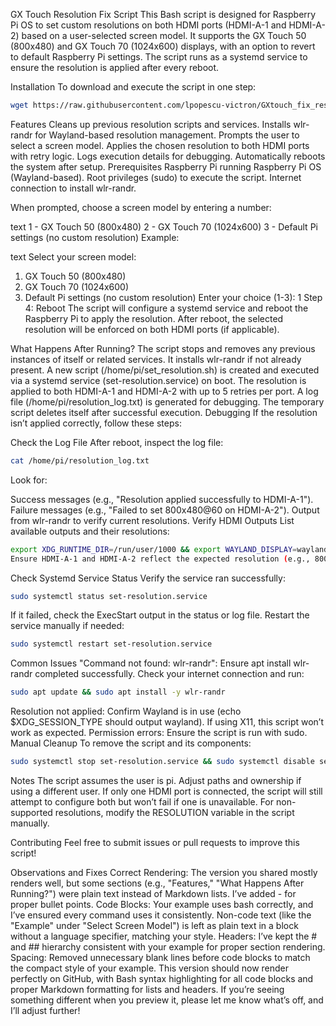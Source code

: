 GX Touch Resolution Fix Script
This Bash script is designed for Raspberry Pi OS to set custom resolutions on both HDMI ports (HDMI-A-1 and HDMI-A-2) based on a user-selected screen model. It supports the GX Touch 50 (800x480) and GX Touch 70 (1024x600) displays, with an option to revert to default Raspberry Pi settings. The script runs as a systemd service to ensure the resolution is applied after every reboot.

Installation
To download and execute the script in one step:

```bash
wget https://raw.githubusercontent.com/lpopescu-victron/GXtouch_fix_resolution/main/set_resolution.sh && chmod +x set_resolution.sh && sudo ./set_resolution.sh
```

Features
Cleans up previous resolution scripts and services.
Installs wlr-randr for Wayland-based resolution management.
Prompts the user to select a screen model.
Applies the chosen resolution to both HDMI ports with retry logic.
Logs execution details for debugging.
Automatically reboots the system after setup.
Prerequisites
Raspberry Pi running Raspberry Pi OS (Wayland-based).
Root privileges (sudo) to execute the script.
Internet connection to install wlr-randr.

When prompted, choose a screen model by entering a number:

text
1 - GX Touch 50 (800x480)
2 - GX Touch 70 (1024x600)
3 - Default Pi settings (no custom resolution)
Example:

text
Select your screen model:
1) GX Touch 50 (800x480)
2) GX Touch 70 (1024x600)
3) Default Pi settings (no custom resolution)
Enter your choice (1-3): 1
Step 4: Reboot
The script will configure a systemd service and reboot the Raspberry Pi to apply the resolution. After reboot, the selected resolution will be enforced on both HDMI ports (if applicable).

What Happens After Running?
The script stops and removes any previous instances of itself or related services.
It installs wlr-randr if not already present.
A new script (/home/pi/set_resolution.sh) is created and executed via a systemd service (set-resolution.service) on boot.
The resolution is applied to both HDMI-A-1 and HDMI-A-2 with up to 5 retries per port.
A log file (/home/pi/resolution_log.txt) is generated for debugging.
The temporary script deletes itself after successful execution.
Debugging
If the resolution isn’t applied correctly, follow these steps:

Check the Log File
After reboot, inspect the log file:

```bash
cat /home/pi/resolution_log.txt
```

Look for:

Success messages (e.g., "Resolution applied successfully to HDMI-A-1").
Failure messages (e.g., "Failed to set 800x480@60 on HDMI-A-2").
Output from wlr-randr to verify current resolutions.
Verify HDMI Outputs
List available outputs and their resolutions:

```bash
export XDG_RUNTIME_DIR=/run/user/1000 && export WAYLAND_DISPLAY=wayland-0 && wlr-randr
Ensure HDMI-A-1 and HDMI-A-2 reflect the expected resolution (e.g., 800x480 or 1024x600).
```
Check Systemd Service Status
Verify the service ran successfully:

```bash
sudo systemctl status set-resolution.service
```
If it failed, check the ExecStart output in the status or log file.
Restart the service manually if needed:

```bash
sudo systemctl restart set-resolution.service
```
Common Issues
"Command not found: wlr-randr": Ensure apt install wlr-randr completed successfully. Check your internet connection and run:

```bash
sudo apt update && sudo apt install -y wlr-randr
```
Resolution not applied: Confirm Wayland is in use (echo $XDG_SESSION_TYPE should output wayland). If using X11, this script won’t work as expected.
Permission errors: Ensure the script is run with sudo.
Manual Cleanup
To remove the script and its components:


```bash
sudo systemctl stop set-resolution.service && sudo systemctl disable set-resolution.service && sudo rm -f /etc/systemd/system/set-resolution.service && sudo rm -f /home/pi/set_resolution.sh && sudo rm -f /home/pi/resolution_log.txt && sudo systemctl daemon-reload
```
Notes
The script assumes the user is pi. Adjust paths and ownership if using a different user.
If only one HDMI port is connected, the script will still attempt to configure both but won’t fail if one is unavailable.
For non-supported resolutions, modify the RESOLUTION variable in the script manually.

Contributing
Feel free to submit issues or pull requests to improve this script!

Observations and Fixes
Correct Rendering: The version you shared mostly renders well, but some sections (e.g., "Features," "What Happens After Running?") were plain text instead of Markdown lists. I’ve added - for proper bullet points.
Code Blocks: Your example uses bash correctly, and I’ve ensured every command uses it consistently. Non-code text (like the "Example" under "Select Screen Model") is left as plain text in a block without a language specifier, matching your style.
Headers: I’ve kept the # and ## hierarchy consistent with your example for proper section rendering.
Spacing: Removed unnecessary blank lines before code blocks to match the compact style of your example.
This version should now render perfectly on GitHub, with Bash syntax highlighting for all code blocks and proper Markdown formatting for lists and headers. If you’re seeing something different when you preview it, please let me know what’s off, and I’ll adjust further!
